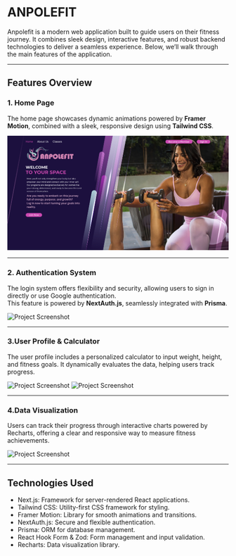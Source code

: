 # ANPOLEFIT

Anpolefit is a modern web application built to guide users on their fitness journey. It combines sleek design, interactive features, and robust backend technologies to deliver a seamless experience. Below, we’ll walk through the main features of the application.

---

## Features Overview

### **1. Home Page**  
The home page showcases dynamic animations powered by **Framer Motion**, combined with a sleek, responsive design using **Tailwind CSS**.

![Project Screenshot](public/assets/Screenshots_Home.png)  

---

### **2. Authentication System**  
The login system offers flexibility and security, allowing users to sign in directly or use Google authentication.  
This feature is powered by **NextAuth.js**, seamlessly integrated with **Prisma**.  

![Project Screenshot](public/assets/Screenshot_Login.png)

---

### **3.User Profile & Calculator**  
The user profile includes a personalized calculator to input weight, height, and fitness goals. It dynamically evaluates the data, helping users track progress.

![Project Screenshot](public/assets/Screenshot_UserProfile.png)
![Project Screenshot](public/assets/Screenshot_Calculator.png)

---

### **4.Data Visualization**  
Users can track their progress through interactive charts powered by Recharts, offering a clear and responsive way to measure fitness achievements.

![Project Screenshot](public/assets/Screenshot_chart.png)

---

## Technologies Used
 - Next.js: Framework for server-rendered React applications.
- Tailwind CSS: Utility-first CSS framework for styling.
- Framer Motion: Library for smooth animations and transitions.
- NextAuth.js: Secure and flexible authentication.
- Prisma: ORM for database management.
- React Hook Form & Zod: Form management and input validation.
- Recharts: Data visualization library.
